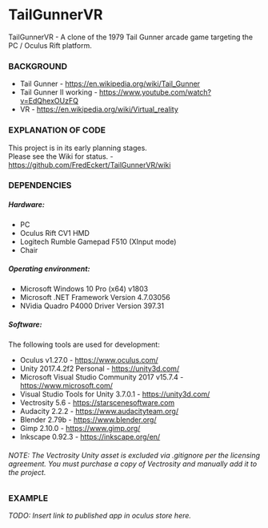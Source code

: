 # TailGunnerVR


TailGunnerVR - A clone of the 1979 Tail Gunner arcade game targeting the PC / Oculus Rift platform.

### BACKGROUND

+ Tail Gunner - https://en.wikipedia.org/wiki/Tail_Gunner
+ Tail Gunner II working - https://www.youtube.com/watch?v=EdQhexOUzFQ
+ VR - https://en.wikipedia.org/wiki/Virtual_reality


### EXPLANATION OF CODE

<!-- TODO: An explanation of the code can be found on the following blog posts: -->
This project is in its early planning stages.  
Please see the Wiki for status. - https://github.com/FredEckert/TailGunnerVR/wiki

### DEPENDENCIES

##### Hardware:
- PC
- Oculus Rift CV1 HMD
- Logitech Rumble Gamepad F510 (XInput mode)
- Chair

##### Operating environment:
- Microsoft Windows 10 Pro (x64) v1803
- Microsoft .NET Framework Version 4.7.03056
- NVidia Quadro P4000 Driver Version 397.31

##### Software:
The following tools are used for development:
- Oculus v1.27.0 - https://www.oculus.com/
- Unity 2017.4.2f2 Personal - https://unity3d.com/
- Microsoft Visual Studio Community 2017 v15.7.4 - https://www.microsoft.com/
- Visual Studio Tools for Unity 3.7.0.1 - https://unity3d.com/
- Vectrosity 5.6 - https://starscenesoftware.com
- Audacity 2.2.2 - https://www.audacityteam.org/
- Blender 2.79b - https://www.blender.org/
- Gimp 2.10.0 - https://www.gimp.org/
- Inkscape 0.92.3 - https://inkscape.org/en/

###### NOTE: The Vectrosity Unity asset is excluded via .gitignore per the licensing agreement. You must purchase a copy of Vectrosity and manually add it to the project.

### EXAMPLE

*TODO: Insert link to published app in oculus store here.*

